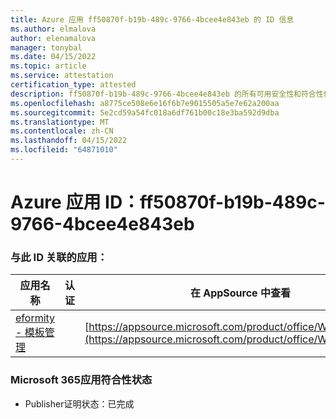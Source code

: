 ```yaml
---
title: Azure 应用 ff50870f-b19b-489c-9766-4bcee4e843eb 的 ID 信息
ms.author: elmalova
author: elenamalova
manager: tonybal
ms.date: 04/15/2022
ms.topic: article
ms.service: attestation
certification_type: attested
description: ff50870f-b19b-489c-9766-4bcee4e843eb 的所有可用安全性和符合性信息。
ms.openlocfilehash: a8775ce508e6e16f6b7e9015505a5e7e62a200aa
ms.sourcegitcommit: 5e2cd59a54fc018a6df761b00c18e3ba592d9dba
ms.translationtype: MT
ms.contentlocale: zh-CN
ms.lasthandoff: 04/15/2022
ms.locfileid: "64871010"
---
```

# <a name="azure-app-id-ff50870f-b19b-489c-9766-4bcee4e843eb"></a>Azure 应用 ID：ff50870f-b19b-489c-9766-4bcee4e843eb


### <a name="apps-associated-with-this-id"></a>与此 ID 关联的应用：
| **应用名称** | **认证** | **在 AppSource 中查看** |
|--------------|---------------|-----------------------|
| [eformity - 模板管理](../forward/WA200003519.md) |  | [https://appsource.microsoft.com/product/office/WA200003519](https://appsource.microsoft.com/product/office/WA200003519) |

### <a name="microsoft-365-app-compliance-status"></a>Microsoft 365应用符合性状态
- Publisher证明状态：已完成
